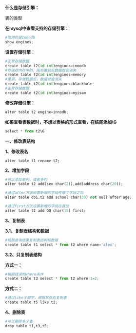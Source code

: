 **什么是存储引擎：**

表的类型



**在mysql中查看支持的存储引擎：**

```python
#常用的是Innodb
show engines;
```



**设置存储引擎：**

```python
#正常存储数据
create table t2(id int)engines=innodb
#存储在内存中的，服务重启后数据就会消失
create table t2(id int)engines=memory
#黑洞，存储数据后，数据就会消失
create table t2(id int)engines=blackhole
#正常存储数据
create table t2(id int)engines=myisam
```

**修改存储引擎：**

```python
alter table t2 engine=innodb;
```



**如果查看表数据时，不想以表格的形式查看，在结尾添加\G**

```python
select * from t2\G
```



**一、修改表结构**

**1、修改表名**

```
alter table t1 rename t2;
```



**2、增加字段**

```python
#可以添加单列，或者多列
alter table t2 add(sex char(2)),add(address char(20));
```

```python
#通过after方法设置新增的字段在哪个字段之后
alter table db1.t2 add school char(30) not null after age;
```

```python
#通过first方法设置新增的字段在首位
alter table t2 add QQ char(15) first;
```



**3、复制表**

**3.1、复制表结构和数据**

```python
#根据查询结果复制表结构和数据	
create table t1 select * from t2 where name='alex';
```



**3.2、只复制表结构**

**方式一：**

```python
#根据错误的where条件
create table t3 select * from t2 where 1=2;
```



**方式二：**

```python
#通过like关键字，根据某张彪复制表
create table t5 like t2;
```



**4、删除表**

```python
#可以删除多个表
drop table t1,t3,t5;
```

